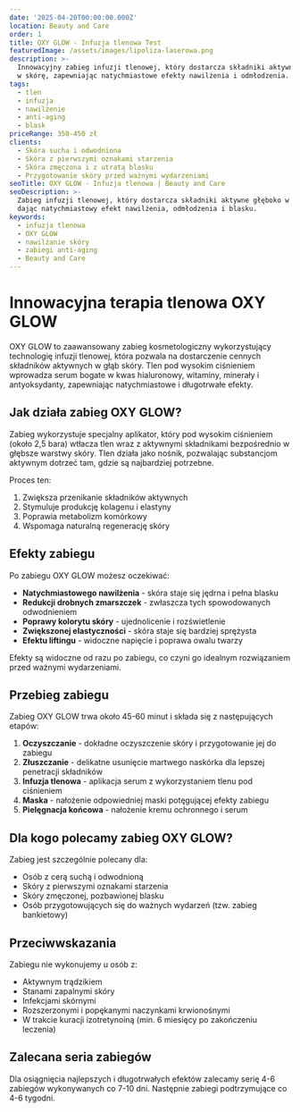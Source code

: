```yaml
---
date: '2025-04-20T00:00:00.000Z'
location: Beauty and Care
order: 1
title: OXY GLOW - Infuzja tlenowa Test
featuredImage: /assets/images/lipoliza-laserowa.png
description: >-
  Innowacyjny zabieg infuzji tlenowej, który dostarcza składniki aktywne głęboko
  w skórę, zapewniając natychmiastowe efekty nawilżenia i odmłodzenia. Test.
tags:
  - tlen
  - infuzja
  - nawilżenie
  - anti-aging
  - blask
priceRange: 350-450 zł
clients:
  - Skóra sucha i odwodniona
  - Skóra z pierwszymi oznakami starzenia
  - Skóra zmęczona i z utratą blasku
  - Przygotowanie skóry przed ważnymi wydarzeniami
seoTitle: OXY GLOW - Infuzja tlenowa | Beauty and Care
seoDescription: >-
  Zabieg infuzji tlenowej, który dostarcza składniki aktywne głęboko w skórę,
  dając natychmiastowy efekt nawilżenia, odmłodzenia i blasku.
keywords:
  - infuzja tlenowa
  - OXY GLOW
  - nawilżanie skóry
  - zabiegi anti-aging
  - Beauty and Care
---
```


# Innowacyjna terapia tlenowa OXY GLOW

OXY GLOW to zaawansowany zabieg kosmetologiczny wykorzystujący technologię infuzji tlenowej, która pozwala na dostarczenie cennych składników aktywnych w głąb skóry. Tlen pod wysokim ciśnieniem wprowadza serum bogate w kwas hialuronowy, witaminy, minerały i antyoksydanty, zapewniając natychmiastowe i długotrwałe efekty.

## Jak działa zabieg OXY GLOW?

Zabieg wykorzystuje specjalny aplikator, który pod wysokim ciśnieniem (około 2,5 bara) wtłacza tlen wraz z aktywnymi składnikami bezpośrednio w głębsze warstwy skóry. Tlen działa jako nośnik, pozwalając substancjom aktywnym dotrzeć tam, gdzie są najbardziej potrzebne.

Proces ten:

1. Zwiększa przenikanie składników aktywnych
2. Stymuluje produkcję kolagenu i elastyny
3. Poprawia metabolizm komórkowy
4. Wspomaga naturalną regenerację skóry

## Efekty zabiegu

Po zabiegu OXY GLOW możesz oczekiwać:

* **Natychmiastowego nawilżenia** - skóra staje się jędrna i pełna blasku
* **Redukcji drobnych zmarszczek** - zwłaszcza tych spowodowanych odwodnieniem
* **Poprawy kolorytu skóry** - ujednolicenie i rozświetlenie
* **Zwiększonej elastyczności** - skóra staje się bardziej sprężysta
* **Efektu liftingu** - widoczne napięcie i poprawa owalu twarzy

Efekty są widoczne od razu po zabiegu, co czyni go idealnym rozwiązaniem przed ważnymi wydarzeniami.

## Przebieg zabiegu

Zabieg OXY GLOW trwa około 45-60 minut i składa się z następujących etapów:

1. **Oczyszczanie** - dokładne oczyszczenie skóry i przygotowanie jej do zabiegu
2. **Złuszczanie** - delikatne usunięcie martwego naskórka dla lepszej penetracji składników
3. **Infuzja tlenowa** - aplikacja serum z wykorzystaniem tlenu pod ciśnieniem
4. **Maska** - nałożenie odpowiedniej maski potęgującej efekty zabiegu
5. **Pielęgnacja końcowa** - nałożenie kremu ochronnego i serum

## Dla kogo polecamy zabieg OXY GLOW?

Zabieg jest szczególnie polecany dla:

* Osób z cerą suchą i odwodnioną
* Skóry z pierwszymi oznakami starzenia
* Skóry zmęczonej, pozbawionej blasku
* Osób przygotowujących się do ważnych wydarzeń (tzw. zabieg bankietowy)

## Przeciwwskazania

Zabiegu nie wykonujemy u osób z:

* Aktywnym trądzikiem
* Stanami zapalnymi skóry
* Infekcjami skórnymi
* Rozszerzonymi i popękanymi naczynkami krwionośnymi
* W trakcie kuracji izotretynoiną (min. 6 miesięcy po zakończeniu leczenia)

## Zalecana seria zabiegów

Dla osiągnięcia najlepszych i długotrwałych efektów zalecamy serię 4-6 zabiegów wykonywanych co 7-10 dni. Następnie zabiegi podtrzymujące co 4-6 tygodni.

